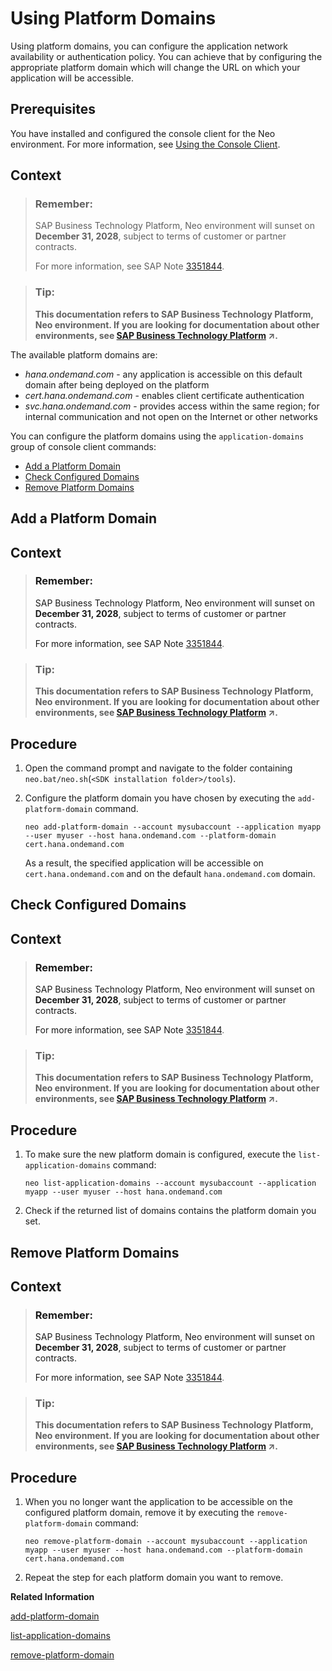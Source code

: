 <!-- loioa32d4cd65be344439d9ed752f182e609 -->

# Using Platform Domains

Using platform domains, you can configure the application network availability or authentication policy. You can achieve that by configuring the appropriate platform domain which will change the URL on which your application will be accessible.



## Prerequisites

You have installed and configured the console client for the Neo environment. For more information, see [Using the Console Client](using-the-console-client-8900b22.md).



## Context

> ### Remember:  
> SAP Business Technology Platform, Neo environment will sunset on **December 31, 2028**, subject to terms of customer or partner contracts.
> 
> For more information, see SAP Note [3351844](https://me.sap.com/notes/3351844).

> ### Tip:  
> **This documentation refers to SAP Business Technology Platform, Neo environment. If you are looking for documentation about other environments, see [SAP Business Technology Platform](https://help.sap.com/viewer/65de2977205c403bbc107264b8eccf4b/Cloud/en-US/6a2c1ab5a31b4ed9a2ce17a5329e1dd8.html "SAP Business Technology Platform (SAP BTP) is an integrated offering comprised of four technology portfolios: database and data management, application development and integration, analytics, and intelligent technologies. The platform offers users the ability to turn data into business value, compose end-to-end business processes, and build and extend SAP applications quickly.") :arrow_upper_right:.**

The available platform domains are:

-   *hana.ondemand.com* - any application is accessible on this default domain after being deployed on the platform
-   *cert.hana.ondemand.com* - enables client certificate authentication
-   *svc.hana.ondemand.com* - provides access within the same region; for internal communication and not open on the Internet or other networks

You can configure the platform domains using the `application-domains` group of console client commands:

-   [Add a Platform Domain](using-platform-domains-a32d4cd.md#loio1c374b6349ab423eab16ab69d11b87d9)
-   [Check Configured Domains](using-platform-domains-a32d4cd.md#loio3142a5fb32724e2fa284a3f46eb13247)
-   [Remove Platform Domains](using-platform-domains-a32d4cd.md#loioa18bdb1fd07249288f8c287b3d29f62d)

<a name="loio1c374b6349ab423eab16ab69d11b87d9"/>

<!-- loio1c374b6349ab423eab16ab69d11b87d9 -->

## Add a Platform Domain



## Context

> ### Remember:  
> SAP Business Technology Platform, Neo environment will sunset on **December 31, 2028**, subject to terms of customer or partner contracts.
> 
> For more information, see SAP Note [3351844](https://me.sap.com/notes/3351844).

> ### Tip:  
> **This documentation refers to SAP Business Technology Platform, Neo environment. If you are looking for documentation about other environments, see [SAP Business Technology Platform](https://help.sap.com/viewer/65de2977205c403bbc107264b8eccf4b/Cloud/en-US/6a2c1ab5a31b4ed9a2ce17a5329e1dd8.html "SAP Business Technology Platform (SAP BTP) is an integrated offering comprised of four technology portfolios: database and data management, application development and integration, analytics, and intelligent technologies. The platform offers users the ability to turn data into business value, compose end-to-end business processes, and build and extend SAP applications quickly.") :arrow_upper_right:.**



<a name="loio1c374b6349ab423eab16ab69d11b87d9__steps_u5v_sgz_4p"/>

## Procedure

1.  Open the command prompt and navigate to the folder containing `neo.bat/neo.sh`\(`<SDK installation folder>/tools`\).

2.  Configure the platform domain you have chosen by executing the `add-platform-domain` command.

    ```
    neo add-platform-domain --account mysubaccount --application myapp --user myuser --host hana.ondemand.com --platform-domain cert.hana.ondemand.com
    ```

    As a result, the specified application will be accessible on `cert.hana.ondemand.com` and on the default `hana.ondemand.com` domain.


<a name="loio3142a5fb32724e2fa284a3f46eb13247"/>

<!-- loio3142a5fb32724e2fa284a3f46eb13247 -->

## Check Configured Domains



## Context

> ### Remember:  
> SAP Business Technology Platform, Neo environment will sunset on **December 31, 2028**, subject to terms of customer or partner contracts.
> 
> For more information, see SAP Note [3351844](https://me.sap.com/notes/3351844).

> ### Tip:  
> **This documentation refers to SAP Business Technology Platform, Neo environment. If you are looking for documentation about other environments, see [SAP Business Technology Platform](https://help.sap.com/viewer/65de2977205c403bbc107264b8eccf4b/Cloud/en-US/6a2c1ab5a31b4ed9a2ce17a5329e1dd8.html "SAP Business Technology Platform (SAP BTP) is an integrated offering comprised of four technology portfolios: database and data management, application development and integration, analytics, and intelligent technologies. The platform offers users the ability to turn data into business value, compose end-to-end business processes, and build and extend SAP applications quickly.") :arrow_upper_right:.**



<a name="loio3142a5fb32724e2fa284a3f46eb13247__steps_lpr_jns_fq"/>

## Procedure

1.  To make sure the new platform domain is configured, execute the `list-application-domains` command:

    ```
    neo list-application-domains --account mysubaccount --application myapp --user myuser --host hana.ondemand.com
    ```

2.  Check if the returned list of domains contains the platform domain you set.


<a name="loioa18bdb1fd07249288f8c287b3d29f62d"/>

<!-- loioa18bdb1fd07249288f8c287b3d29f62d -->

## Remove Platform Domains



## Context

> ### Remember:  
> SAP Business Technology Platform, Neo environment will sunset on **December 31, 2028**, subject to terms of customer or partner contracts.
> 
> For more information, see SAP Note [3351844](https://me.sap.com/notes/3351844).

> ### Tip:  
> **This documentation refers to SAP Business Technology Platform, Neo environment. If you are looking for documentation about other environments, see [SAP Business Technology Platform](https://help.sap.com/viewer/65de2977205c403bbc107264b8eccf4b/Cloud/en-US/6a2c1ab5a31b4ed9a2ce17a5329e1dd8.html "SAP Business Technology Platform (SAP BTP) is an integrated offering comprised of four technology portfolios: database and data management, application development and integration, analytics, and intelligent technologies. The platform offers users the ability to turn data into business value, compose end-to-end business processes, and build and extend SAP applications quickly.") :arrow_upper_right:.**



<a name="loioa18bdb1fd07249288f8c287b3d29f62d__steps_yrv_rns_fq"/>

## Procedure

1.  When you no longer want the application to be accessible on the configured platform domain, remove it by executing the `remove-platform-domain` command:

    ```
    neo remove-platform-domain --account mysubaccount --application myapp --user myuser --host hana.ondemand.com --platform-domain cert.hana.ondemand.com
    ```

2.  Repeat the step for each platform domain you want to remove.


**Related Information**  


[add-platform-domain](add-platform-domain-7afd450.md "Adds a platform domain (under hana.ondemand.com) on which the application will be accessed.")

[list-application-domains](list-application-domains-51f8bd8.md "Lists all domain names on which an application can be accessed.")

[remove-platform-domain](remove-platform-domain-96c6d24.md "Removes a platform domain (under hana.ondemand.com) as an access point for an application.")

